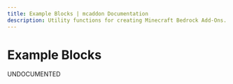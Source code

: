 ```yaml
---
title: Example Blocks | mcaddon Documentation
description: Utility functions for creating Minecraft Bedrock Add-Ons.
---
```


# Example Blocks

UNDOCUMENTED
